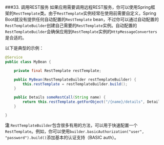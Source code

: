 ###33. 调用REST服务
如果应用需要调用远程REST服务，你可以使用Spring框架的`RestTemplate`类。由于`RestTemplate`实例经常在使用前需要自定义，Spring Boot就没有提供任何自动配置的`RestTemplate` bean，不过你可以通过自动配置的`RestTemplateBuilder`创建自己需要的`RestTemplate`实例。自动配置的`RestTemplateBuilder`会确保应用到`RestTemplate`实例的`HttpMessageConverters`是合适的。

以下是典型的示例：
```java
@Service
public class MyBean {

    private final RestTemplate restTemplate;

    public MyBean(RestTemplateBuilder restTemplateBuilder) {
        this.restTemplate = restTemplateBuilder.build();
    }

    public Details someRestCall(String name) {
        return this.restTemplate.getForObject("/{name}/details", Details.class, name);
    }

}
```
**注** `RestTemplateBuilder`包含很多有用的方法，可以用于快速配置一个`RestTemplate`。例如，你可以使用`builder.basicAuthorization("user", "password").build()`添加基本的认证支持（BASIC auth）。
